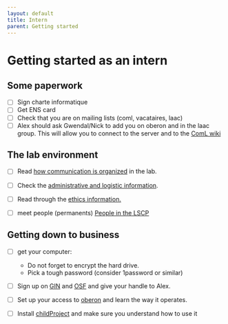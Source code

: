 ```yaml
---
layout: default
title: Intern
parent: Getting started
---
```


# Getting started as an intern

## Some paperwork
- [ ] Sign charte informatique
- [ ] Get ENS card 
- [ ] Check that you are on mailing lists (coml, vacataires, laac)
- [ ] Alex should ask Gwendal/Nick to add you on oberon and in the laac group. This will allow you to connect to the server and to the [ComL wiki](https://wiki.cognitive-ml.fr/)

## The lab environment
- [ ] Read [how communication is organized](../communication) in the lab.

- [ ] Check the [administrative and logistic information](../logistics).

- [ ] Read through the [ethics information.](../ethics)

- [ ] meet people (permanents)
[People in the LSCP]()

## Getting down to business

- [ ] get your computer:
    - Do not forget to encrypt the hard drive.
    - Pick a tough password (consider 1password or similar)

- [ ] Sign up on [GIN](https://gin.g-node.org/) and [OSF](https://osf.io) and give your handle to Alex.

- [ ] Set up your access to [oberon](../oberon) and learn the way it operates.

- [ ] Install [childProject](../childproject) and make sure you understand how to use it